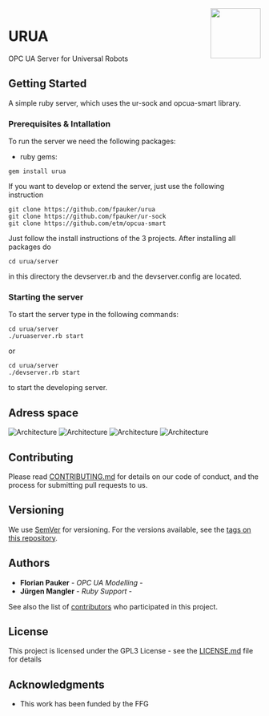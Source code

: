 <img align="right" height="100" src="https://github.com/fpauker/urua/blob/master/logo/urua_logo.png">

# URUA 

OPC UA Server for Universal Robots

## Getting Started

A simple ruby server, which uses the ur-sock and opcua-smart library.

### Prerequisites & Intallation

To run the server we need the following packages:

* ruby gems:
```
gem install urua
```

If you want to develop or extend the server, just use the following instruction
```
git clone https://github.com/fpauker/urua
git clone https://github.com/fpauker/ur-sock
git clone https://github.com/etm/opcua-smart
```

Just follow the install instructions of the 3 projects.
After installing all packages do 

```
cd urua/server
```
in this directory the devserver.rb and the devserver.config are located. 

### Starting the server

To start the server type in the following commands:

```
cd urua/server
./uruaserver.rb start
```
or 
```
cd urua/server
./devserver.rb start 
```
to start the developing server.


## Adress space

![Architecture](https://github.com/fpauker/urua/blob/master/adressspace/ur1.png?raw=true)
![Architecture](https://github.com/fpauker/urua/blob/master/adressspace/ur2.png?raw=true)
![Architecture](https://github.com/fpauker/urua/blob/master/adressspace/ur3.png?raw=true)
![Architecture](https://github.com/fpauker/urua/blob/master/adressspace/ur5.png?raw=true)

## Contributing

Please read [CONTRIBUTING.md](https://gist.github.com/PurpleBooth/b24679402957c63ec426) for details on our code of conduct, and the process for submitting pull requests to us.

## Versioning

We use [SemVer](http://semver.org/) for versioning. For the versions available, see the [tags on this repository](https://intra.acdp.at/gogs/fpauker/ua4ur/tags).

## Authors

* **Florian Pauker** - *OPC UA Modelling* -
* **Jürgen Mangler** - *Ruby Support* -

See also the list of [contributors](https://intra.acdp.at/gogs/fpauker/ua4ur/contributors) who participated in this project.

## License

This project is licensed under the GPL3 License - see the [LICENSE.md](./LICENSE) file for details

## Acknowledgments

* This work has been funded by the FFG
